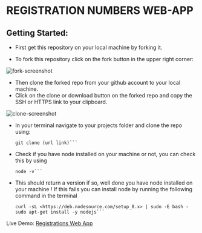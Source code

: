 # REGISTRATION NUMBERS WEB-APP



## Getting Started:



- First get this repository on your local machine by forking it.

- To fork this repository click on the fork button in the upper right corner:

![fork-screenshot](https://user-images.githubusercontent.com/22448019/29610658-33ca45b4-87fb-11e7-8b94-021e343f691d.png)

- Then clone the forked repo from your github account to your local machine.
- Click on the clone or download button on the forked repo and copy the SSH or HTTPS link to your clipboard.

![clone-screenshot](https://user-images.githubusercontent.com/22448019/29611898-aa79028c-87ff-11e7-8949-8e5aa70f38fa.png)

- In your terminal navigate to your projects folder and clone the repo using:

  ```
  git clone (url link)```

- Check if you have node installed on your machine or not, you can check this by using

  ```
  node -v```

- This should return a version if so, well done you have node installed on your machine ! If this fails you can install node by running the following command in the terminal

  ```
  curl -sL <https://deb.nodesource.com/setup_8.x> | sudo -E bash -
  sudo apt-get install -y nodejs```

Live Demo: [Registrations Web App](http://registrations-numbers-webapp.herokuapp.com/)
